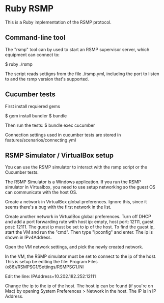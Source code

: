  
# Ruby RSMP
This is a Ruby implementation of the RSMP protocol.

## Command-line tool
The "rsmp" tool can by used to start an RSMP supervisor server, which equipment can connect to:

$ ruby ./rsmp

The script reads settigns from the file ./rsmp.yml, including the port to listen to and the rsmp version that's supported.



## Cucumber tests
First install requiered gems

$ gem install bundler
$ bundle

Then run the tests:
$ bundle exec cucumber

Connection settings used in cucumber tests are stored in features/scenarios/connecting.yml


## RSMP Simulator / VirtualBox setup
You can use the RSMP simulator to interact with the rsmp script or the Cucumber tests.

The RSMP Simulator is a Windows application. If you run the RSMP simulator in Virtualbox, you need to use setup networking so the guest OS can communicate with the host OS.


Create a network in VirtualBox global preferences. Ignore this, since it seems there's a bug with the first network in the list.

Create another network in VirtualBox global preferences. Turn off DHCP and add a port forwarding rute with host ip: empty, host port: 12111, guest post: 12111. The guest ip must be set to ip of the host. To find the guest ip, start the VM and run the "cmd". Then type "ipconfig" and enter. The ip is shown in IPv4Address.

Open the VM network settings, and pick the newly created network.


In the VM, the RSMP simulator must be set to connect to the ip of the host. This is setup be editing the file:
Program Files (x86)/RSMPSG1/Settings/RSMPSG1.INI

Edit the line:
IPAddress=10.202.182.252:12111

Change the ip to the ip of the host. The host ip can be found (if you're on Mac) by opening System Preferences > Network in the host. The IP is in IP Address.






